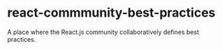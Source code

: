 # react-commmunity-best-practices
A place where the React.js community collaboratively defines best practices.
